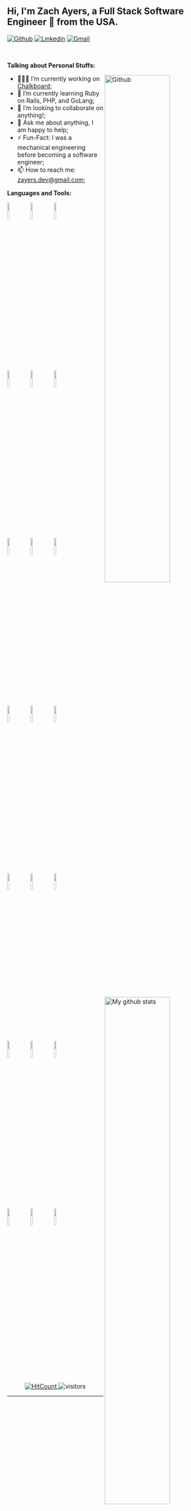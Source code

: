 <!-- Your title -->
## Hi, I'm Zach Ayers, a Full Stack Software Engineer 🚀 from the USA.

<!-- Your badges
You can use the website to generate badges: https://shields.io/
-->

[![Github](https://img.shields.io/badge/-Github-000?style=flat&logo=Github&logoColor=white)](https://github.com/zjayers)
[![Linkedin](https://img.shields.io/badge/-LinkedIn-blue?style=flat&logo=Linkedin&logoColor=white)](https://www.linkedin.com/in/zjayers/)
[![Gmail](https://img.shields.io/badge/-Gmail-c14438?style=flat&logo=Gmail&logoColor=white)](mailto:zayers.dev@gmail.com)

&nbsp;

<!-- Talking about you -->
**Talking about Personal Stuffs:**

<!-- Any image aligned to the right. Beware the width -->
<img width="55%" align="right" alt="Github" src="https://raw.githubusercontent.com/onimur/.github/master/.resources/git-header.svg" />

- 👨🏽‍💻 I’m currently working on [Chalkboard](https://github.com/zjayers/chalkboard);
- 🌱 I’m currently learning Ruby on Rails, PHP, and GoLang; 
- 👯 I’m looking to collaborate on anything!;
- 💬 Ask me about anything, I am happy to help;
- ⚡️ Fun-Fact: I was a mechanical engineering before becoming a software engineer;
- 📫 How to reach me: zayers.dev@gmail.com;

**Languages and Tools:** 

<!-- Your github readme stats
You can use this api: https://github.com/anuraghazra/github-readme-stats
-->
<p>
  <a href="https://github.com/zjayers/github-readme-stats">
    <img width="55%" align="right" alt="My github stats" src="https://github-readme-stats.vercel.app/api?username=zjayers&show_icons=true&hide_border=true" />
  </a>
  
  <!-- Your languages and tools. Be careful with the alignment. 
  You can use this sites to get logos: https://www.vectorlogo.zone or https://simpleicons.org/
  -->
  <code><img width="10%" src="https://www.vectorlogo.zone/logos/javascript/javascript-ar21.svg"></code>
  <code><img width="10%" src="https://www.vectorlogo.zone/logos/typescriptlang/typescriptlang-ar21.svg"></code>
  <code><img width="10%" src="https://www.vectorlogo.zone/logos/python/python-ar21.svg"></code>
  <br />
  <code><img width="10%" src="https://www.vectorlogo.zone/logos/reactjs/reactjs-ar21.svg"></code>
  <code><img width="10%" src="https://www.vectorlogo.zone/logos/angular/angular-ar21.svg"></code>
  <code><img width="10%" src="https://www.vectorlogo.zone/logos/backbonejs/backbonejs-ar21.svg"></code>
  <br />
  <code><img width="10%" src="https://www.vectorlogo.zone/logos/nodejs/nodejs-ar21.svg"></code>
  <code><img width="10%" src="https://www.vectorlogo.zone/logos/expressjs/expressjs-ar21.svg"></code>
  <code><img width="10%" src="https://www.vectorlogo.zone/logos/djangoproject/djangoproject-ar21.svg"></code>
  <br />
  <code><img width="10%" src="https://www.vectorlogo.zone/logos/docker/docker-ar21.svg"></code>
  <code><img width="10%" src="https://www.vectorlogo.zone/logos/kubernetes/kubernetes-ar21.svg"></code>
  <code><img width="10%" src="https://www.vectorlogo.zone/logos/nginx/nginx-ar21.svg"></code>
  <br />
  <code><img width="10%" src="https://www.vectorlogo.zone/logos/jestjsio/jestjsio-ar21.svg"></code>
  <code><img width="10%" src="https://www.vectorlogo.zone/logos/mochajs/mochajs-ar21.svg"></code>
  <code><img width="10%" src="https://www.vectorlogo.zone/logos/chaijs/chaijs-ar21.svg"></code>
  <br />
  <code><img width="10%" src="https://www.vectorlogo.zone/logos/git-scm/git-scm-ar21.svg"></code>
  <code><img width="10%" src="https://www.vectorlogo.zone/logos/travis-ci/travis-ci-ar21.svg"></code>
  <code><img width="10%" src="https://www.vectorlogo.zone/logos/circleci/circleci-ar21.svg"></code>
  <br />
  <code><img width="10%" src="https://www.vectorlogo.zone/logos/npmjs/npmjs-ar21.svg"></code>
  <code><img width="10%" src="https://www.vectorlogo.zone/logos/yarnpkg/yarnpkg-ar21.svg"></code>
  <code><img width="10%" src="https://www.vectorlogo.zone/logos/js_webpack/js_webpack-ar21.svg"></code>
</p>

<!-- Your hits or visitors
site: http://hits.dwyl.com or https://visitor-badge.glitch.me
Both apis are in trouble due to the number of requests, if you know any other to register visitors, great
-->
<p align="center">
  <a href="http://hits.dwyl.com/zjayers/zjayers" target="_blank">
    <img align="center" alt="HitCount" src="http://hits.dwyl.com/zjayers/zjayers.svg" />
  </a>
    <img align="center" alt="visitors" src="https://visitor-badge.glitch.me/badge?page_id=zjayers.zjayers" />
</p>

---
